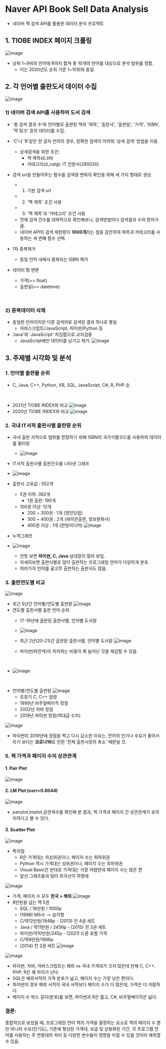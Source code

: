 # Naver API Book Sell Data Analysis
- 네이버 책 검색 API를 활용한 데이터 분석 프로젝트

## 1. TIOBE INDEX 페이지 크롤링
![image](https://user-images.githubusercontent.com/92846399/150674878-7fea9877-2c1f-45a5-9588-ba796d7a2f83.png)
- 상위 1~9위의 언어에 R까지 합쳐 총 10개의 언어를 대상으로 분석 범위를 정함.
  - 이는 2020년도 순위 기준 1~10위와 동일.

## 2. 각 언어별 출판도서 데이터 수집

![image](https://user-images.githubusercontent.com/92846399/150674905-9551b15a-5423-4764-b9f3-37b92310c0c6.png)

### 1) 네이버 검색 API를 사용하여 도서 검색 
- '총 검색 결과 수'와 언어별로 출판된 책의 '제목', '출판사', '출판일', '가격', 'ISBN', '책 링크' 등의 데이터를 수집.
- 'C'나 'R'같은 한 글자 언어의 경우, 정확한 검색이 어려워 ‘상세 검색’ 방법을 이용.
  - 상세검색을 위한 조건:
    - 책 제목(d_titl)
    - 카테고리(d_catg): IT 전문서(280020)

- 검색 url을 만들어주는 함수를 검색량 변화의 확인을 위해 세 가지 형태로 생성.
  - 1) 기본 검색 url
  - 2) '책 제목' 조건 사용
  - 3) '책 제목'과 '카테고리' 조건 사용
  - 전체 검색 건수를 대략적으로 확인해보니, 검색방법마다 검색결과 수의 편차가 큼.
  - 네이버 API의 검색 제한량이 **1000개**라는 점을 감안하여 제목과 카테고리를 사용하는 세 번째 함수 선택.

- 1차 중복제거
  - 동일 언어 내에서 중복되는 ISBN 제거
- 데이터 형 변환
  - 가격(=> float)
  - 출판일(=> datetime)



<br/>

### 2) 중복데이터 삭제
- 동일한 언어이지만 다른 검색어로 검색된 결과 하나로 통일
  -  자바스크립트/JavaScript, 파이썬/Python 등
- 'Java'와 'JavaScript' 차집합으로 교차검증
  - JavaScript에만 데이터를 남기고 제거.
![image](https://user-images.githubusercontent.com/92846399/150676098-7ecb86e8-f68f-4beb-88ac-043e99d3792d.png)

## 3. 주제별 시각화 및 분석

### 1. 언어별 출판물 순위
- C, Java, C++, Python, VB, SQL, JavaScript, C#, R, PHP 순.
<br/>

- 2021년 TIOBE INDEX와 비교
![image](https://user-images.githubusercontent.com/92846399/150676115-703f7065-148f-47f0-9c2d-ae0a226d4972.png)
- 2020년 TIOBE INDEX와 비교
![image](https://user-images.githubusercontent.com/92846399/150676125-6550064a-e538-48d3-ba95-01bc4d1aeb44.png)

### 2. 국내 IT서적 출판사별 출판량 순위
- 국내 출판 서적으로 범위를 한정하기 위해 ISBN의 국가식별코드를 사용하여 데이터를 필터링
  - ![image](https://user-images.githubusercontent.com/92846399/150676300-79de4241-7b0f-4f10-91a1-bce8f68358fe.png)

-  IT서적 출판사별 출판건수를 나타낸 그래프
  - ![image](https://user-images.githubusercontent.com/92846399/150676577-aef4104c-6e36-419c-b4dd-b24a86cfdfe9.png)

- 출판사 고유값 : 552개
  - 5권 이하: 392개
    - 1권 출판: 195개 
  - 100권 이상: 12개
    - 200 ~ 300권 : 1개 (영진닷컴)
    - 300 ~ 400권 : 2개 (에이콘출판, 정보문화사)
    - 400권 이상 : 1개 (한빛미디어)
![image](https://user-images.githubusercontent.com/92846399/150676634-4a32cb91-5113-471b-b42a-e92582bb2993.png)
- 누적그래프
- ![image](https://user-images.githubusercontent.com/92846399/150676694-45afea5a-ab1a-4be6-b177-0d00bd757dd8.png)
  - 언뜻 보면 **파이썬, C, Java** 삼대장이 많아 보임.
  - 자세히보면 출판사별로 많이 출판하는 프로그래밍 언어가 다양하게 분포.
  - 여러가지 언어를 골고루 출판하는 출판사도 많음.





### 3. 출판연도별 비교
![image](https://user-images.githubusercontent.com/92846399/150676756-32bd5654-1384-4b51-8033-e6253d6c6c84.png)
- 최근 5년간 언어별/연도별 출판량
![image](https://user-images.githubusercontent.com/92846399/150676799-bf8fdc7c-0e0e-492f-9306-6b83d7090923.png)
- 연도별 출판사별 출판 언어 순위
  - 17-19년에 출판된 출판사별, 언어별 도서량
  - ![image](https://user-images.githubusercontent.com/92846399/150677207-b54a9144-a0c9-4778-9d9b-807acffbbf38.png)

  - 최근 2년(20-21)간 출판된 출판사별, 언어별 도서량
  ![image](https://user-images.githubusercontent.com/92846399/150675005-2f63490b-2ea3-456c-b242-03322bdbbb5b.png)
  - 파이썬(파란색)이 차지하는 비중이 확 늘어난 것을 체감할 수 있음.
<br/>

  - ![image](https://user-images.githubusercontent.com/92846399/150677151-61f39816-fd2f-4eae-87b9-99178b7b0beb.png)

<br/>

- 언어별/연도별 출판량
![image](https://user-images.githubusercontent.com/92846399/150676815-97d78072-2448-45c3-b20e-f21a173abac2.png)
  - 초창기  C,  C++  점령
  - 1999년 비주얼베이직 정점
  - 2002년 자바 정점
  - 2019년 파이썬 정점(역대급 수치)

![image](https://user-images.githubusercontent.com/92846399/150676880-48335f72-4d8b-4dff-9cf2-e91abdb7e917.png)

  - 파이썬이 2019년에 정점을 찍고 다시 감소한 이유는, 언어의 인기나 수요가 줄어서라기 보다는 **코로나19**로 인한 '전체 출판시장의 축소' 때문일 것.



### 5. 책 가격과 페이지 수의 상관관계
#### 1. Pair Plot
![image](https://user-images.githubusercontent.com/92846399/150677385-86137870-d19a-4237-80bc-676b38367bc5.png)

#### 2. LM Plot (corr=0.6044)
![image](https://user-images.githubusercontent.com/92846399/150677346-976564f5-d7f3-46dc-afde-7bc3880f0890.png)

- pairplot,lmplot,상관계수를 확인해 본 결과, 책 가격과 페이지 간 상관관계가 유의미하다고 볼 수 있다.


#### 3. Scatter Plot
![image](https://user-images.githubusercontent.com/92846399/150677411-419fa1d7-aaa5-4fdc-88df-2ec03caf0292.png)

- 특이점
  - R은 가격대는 최상위권이나, 페이지 수는 최하위권
  - Python 역시 가격대는 상위권이나, 페이지 수는 최하위권
  - Visual Basic은 반대로 가격대는 가장 저렴한데 페이지 수는 많은 편
  - 앞선 그래프들과 달리 회귀선이 하향세


![image](https://user-images.githubusercontent.com/92846399/150677476-5f4e48ad-40bc-4885-b28e-2493cc2fdd24.png)
  - 가격, 페이지 수 모두 **한국 > 해외**
![image](https://user-images.githubusercontent.com/92846399/150675091-a1344d59-9ee0-49b9-aa14-cdf00045b6a0.png)
  - 8만원을 넘는 책 5권
    - SQL / 16만원 / 1000p
    - (1998) MS사 -> 삼각형
    - C/약12만원/1948p - (2013) 전 4권 세트
    - Java / 약11만원 / 2456p - (2015) 전 3권 세트
    - 파이썬/약10만원/245p - (2021) 드론 포함 가격
    - C/약9만원/1996p
    - (2014) 전 2권 세트
![image](https://user-images.githubusercontent.com/92846399/150675075-a51a0d28-6687-4108-ae4b-919ac31ea317.png)


![image](https://user-images.githubusercontent.com/92846399/150675060-8ffbb5b6-c481-4eb9-81f9-50b6edcfabb9.png)

- 파이썬, 자바, 자바스크립트는 해외 vs 국내 가격대가 크지 않은데 반해 C, C++, PHP, R은 꽤 차이가 난다.
- SQL은 해외서적의 가격 분포가 넓고, 페이지 수는 가장 낮은 편이다.
- 파이썬의 경우 해외 서적이 국내 서적보다 페이지 수가 더 많은데, 가격은 더 저렴하다.
- 페이지 수 박스 길이(분포)를 보면, 파이썬과 R은 좁고, C#, 비주얼베이직은 넓다.

### 결론:
종합적으로 보았을 때,
프로그래밍 언어 책의 가격을 결정하는 요소로
책의 페이지 수 뿐만 아니라
수요(인기도), 기존에 형성된 가격대, 보급 및 상용화된 기간, 각 프로그램 언어를 사용하는 주 연령대의 차이 등
다양한 변수들이 영향을 미칠 수 있을 것이라 예측할 수 있음.
